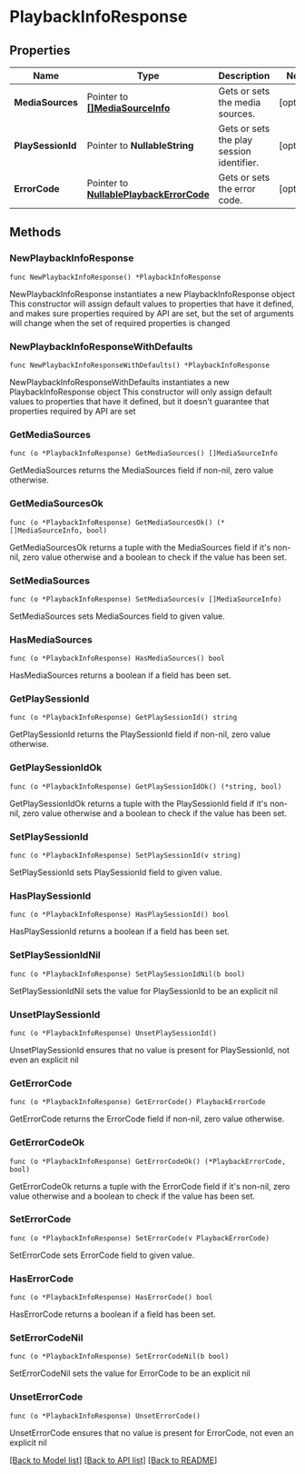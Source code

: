 # PlaybackInfoResponse

## Properties

Name | Type | Description | Notes
------------ | ------------- | ------------- | -------------
**MediaSources** | Pointer to [**[]MediaSourceInfo**](MediaSourceInfo.md) | Gets or sets the media sources. | [optional] 
**PlaySessionId** | Pointer to **NullableString** | Gets or sets the play session identifier. | [optional] 
**ErrorCode** | Pointer to [**NullablePlaybackErrorCode**](PlaybackErrorCode.md) | Gets or sets the error code. | [optional] 

## Methods

### NewPlaybackInfoResponse

`func NewPlaybackInfoResponse() *PlaybackInfoResponse`

NewPlaybackInfoResponse instantiates a new PlaybackInfoResponse object
This constructor will assign default values to properties that have it defined,
and makes sure properties required by API are set, but the set of arguments
will change when the set of required properties is changed

### NewPlaybackInfoResponseWithDefaults

`func NewPlaybackInfoResponseWithDefaults() *PlaybackInfoResponse`

NewPlaybackInfoResponseWithDefaults instantiates a new PlaybackInfoResponse object
This constructor will only assign default values to properties that have it defined,
but it doesn't guarantee that properties required by API are set

### GetMediaSources

`func (o *PlaybackInfoResponse) GetMediaSources() []MediaSourceInfo`

GetMediaSources returns the MediaSources field if non-nil, zero value otherwise.

### GetMediaSourcesOk

`func (o *PlaybackInfoResponse) GetMediaSourcesOk() (*[]MediaSourceInfo, bool)`

GetMediaSourcesOk returns a tuple with the MediaSources field if it's non-nil, zero value otherwise
and a boolean to check if the value has been set.

### SetMediaSources

`func (o *PlaybackInfoResponse) SetMediaSources(v []MediaSourceInfo)`

SetMediaSources sets MediaSources field to given value.

### HasMediaSources

`func (o *PlaybackInfoResponse) HasMediaSources() bool`

HasMediaSources returns a boolean if a field has been set.

### GetPlaySessionId

`func (o *PlaybackInfoResponse) GetPlaySessionId() string`

GetPlaySessionId returns the PlaySessionId field if non-nil, zero value otherwise.

### GetPlaySessionIdOk

`func (o *PlaybackInfoResponse) GetPlaySessionIdOk() (*string, bool)`

GetPlaySessionIdOk returns a tuple with the PlaySessionId field if it's non-nil, zero value otherwise
and a boolean to check if the value has been set.

### SetPlaySessionId

`func (o *PlaybackInfoResponse) SetPlaySessionId(v string)`

SetPlaySessionId sets PlaySessionId field to given value.

### HasPlaySessionId

`func (o *PlaybackInfoResponse) HasPlaySessionId() bool`

HasPlaySessionId returns a boolean if a field has been set.

### SetPlaySessionIdNil

`func (o *PlaybackInfoResponse) SetPlaySessionIdNil(b bool)`

 SetPlaySessionIdNil sets the value for PlaySessionId to be an explicit nil

### UnsetPlaySessionId
`func (o *PlaybackInfoResponse) UnsetPlaySessionId()`

UnsetPlaySessionId ensures that no value is present for PlaySessionId, not even an explicit nil
### GetErrorCode

`func (o *PlaybackInfoResponse) GetErrorCode() PlaybackErrorCode`

GetErrorCode returns the ErrorCode field if non-nil, zero value otherwise.

### GetErrorCodeOk

`func (o *PlaybackInfoResponse) GetErrorCodeOk() (*PlaybackErrorCode, bool)`

GetErrorCodeOk returns a tuple with the ErrorCode field if it's non-nil, zero value otherwise
and a boolean to check if the value has been set.

### SetErrorCode

`func (o *PlaybackInfoResponse) SetErrorCode(v PlaybackErrorCode)`

SetErrorCode sets ErrorCode field to given value.

### HasErrorCode

`func (o *PlaybackInfoResponse) HasErrorCode() bool`

HasErrorCode returns a boolean if a field has been set.

### SetErrorCodeNil

`func (o *PlaybackInfoResponse) SetErrorCodeNil(b bool)`

 SetErrorCodeNil sets the value for ErrorCode to be an explicit nil

### UnsetErrorCode
`func (o *PlaybackInfoResponse) UnsetErrorCode()`

UnsetErrorCode ensures that no value is present for ErrorCode, not even an explicit nil

[[Back to Model list]](../README.md#documentation-for-models) [[Back to API list]](../README.md#documentation-for-api-endpoints) [[Back to README]](../README.md)


